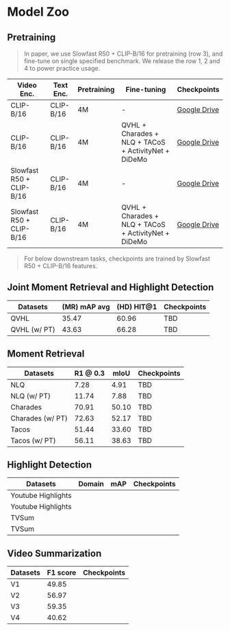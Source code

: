 # Model Zoo
## Pretraining
> In paper, we use Slowfast R50 + CLIP-B/16 for pretraining (row 3), and fine-tune on single specified benchmark. We release the row 1, 2 and 4 to power practice usage.

| Video Enc.  | Text Enc.  | Pretraining            | Fine-tuning   |  Checkpoints |
| ------------------ |  ------------------ | ------------------ | ------- | ---- |
| CLIP-B/16 | CLIP-B/16 | 4M      | -      |   [Google Drive](https://drive.google.com/drive/folders/1-eGata6ZPV0A1BBsZpYyIooos9yjMx2f?usp=sharing)  |
| CLIP-B/16 | CLIP-B/16 | 4M | QVHL + Charades + NLQ + TACoS + ActivityNet + DiDeMo      |  [Google Drive](https://drive.google.com/drive/folders/1l6RyjGuqkzfZryCC6xwTZsvjWaIMVxIO?usp=sharing)  
| Slowfast R50 + CLIP-B/16 | CLIP-B/16 | 4M      | -      |   [Google Drive](https://drive.google.com/drive/folders/1eWpuTTBRaMoV4UsEteQHAf5t4dU7uwrl?usp=sharing)  |
| Slowfast R50 + CLIP-B/16 | CLIP-B/16 | 4M | QVHL + Charades + NLQ + TACoS + ActivityNet + DiDeMo      |  [Google Drive](https://drive.google.com/drive/folders/1pzHDW82Eja7OeH01AnkWNFsXH8JANnZX?usp=sharing)  

> For below downstream tasks, checkpoints are trained by Slowfast R50 + CLIP-B/16 features.

## Joint Moment Retrieval and Highlight Detection
| Datasets  | (MR) mAP avg | (HD) HIT@1 | Checkpoints |
| ------------------ |  ------------------ | ------------------ | ------------------ | 
| QVHL |  35.47 | 60.96 | TBD |
| QVHL (w/ PT) |  43.63 | 66.28 | TBD |

## Moment Retrieval
| Datasets  | R1 @ 0.3 | mIoU | Checkpoints |
| ------------------ |  ------------------ | ------------------ | ------------------ | 
| NLQ |  7.28 |  4.91 |TBD |
| NLQ (w/ PT) |  11.74 | 7.88 |TBD |
| Charades |  70.91 | 50.10  |TBD |
| Charades (w/ PT) |  72.63 | 52.17  |TBD |
| Tacos |  51.44 | 33.60  |TBD |
| Tacos (w/ PT) | 56.11 | 38.63  |TBD |



## Highlight Detection
| Datasets  | Domain | mAP | Checkpoints |
| ------------------ |  ------------------ | ------------------ | ------------------ | 
| Youtube Highlights |  
| Youtube Highlights |  
| TVSum |  
| TVSum |  

## Video Summarization
| Datasets  | F1 score | Checkpoints |
| ------------------ |  ------------------ | ------------------ | 
| V1 |  49.85  |
| V2 |  56.97  |
| V3 |  59.35 |
| V4 | 40.62 |

